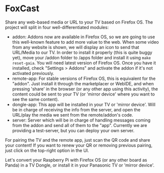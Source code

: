 # FoxCast

Share any web-based media or URL to your TV based on Firefox OS. The project will split in four well-differentiated modules:
- addon:
	Addons now are available in Firefox OS, so we are going to use this well-known feature to add more value to the web. When some video from any website is shown, we will display an icon to send that URL/Media to our TV.
	In order to install it properly (this is quite buggy yet), move your /addon folder to /apps folder and install it using `make reset-gaia`. You will need latest version of Firefox OS.
	Once you have it installed, check "Settings > Addons" and activate the addon if it's not activated previously.
- remote-app:
	For stable versions of Firefox OS, this is equivalent for the "addon". Just install it through the marketplacer or WebIDE, and when pressing 'share' in the browser (or any other app using this activity), the content could be sent to your TV (or 'mirror device' where you want to see the same content).
- dongle-app:
	This app will be installed in your TV or 'mirror device'. Will be in charge of receiving the info from the server, and open the URL/play the media we sent from the remote/addon's code.
- server:
	Server which will be in charge of handling messages coming from the addon and send all of them to the "app". Currently we are providing a test-server, but you can deploy your own server.

For pairing the TV and the remote app, just scan the QR code and share your content! If you want to renew your QR or removing previous pairing, just click on the top-right option in the UI.

Let's convert your Raspberry Pi with Firefox OS (or any other board as Panda) in a TV Dongle, or install it in your Panasonic TV or 'mirror device'.

